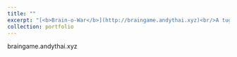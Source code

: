 ```yaml
---
title: ""
excerpt: "[<b>Brain-o-War</b>](http://braingame.andythai.xyz)<br/>A tug-of-war game where players wrestle using their brainwaves. Built on a rendering engine made from scratch with a simple bot agent of varying difficulties and interfaces with the Neurosky MindWave headset API.<br/>[<img src='/images/brainowar.png'>](http://braingame.andythai.xyz)"
collection: portfolio
---
```


braingame.andythai.xyz
